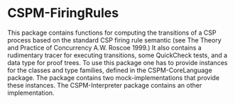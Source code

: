 # CSPM-FiringRules

This package contains functions for computing the transitions of a CSP process
based on the standard CSP firing rule semantic
(see The Theory and Practice of Concurrency A.W. Roscoe 1999.)
It also contains a rudimentary tracer for executing transitions,
some QuickCheck tests, and a data type for proof trees.
To use this package one has to provide instances for the classes and type families,
defined in the CSPM-CoreLanguage package.
The package contains two mock-implementations that provide these instances.
The CSPM-Interpreter package contains an other implementation.
